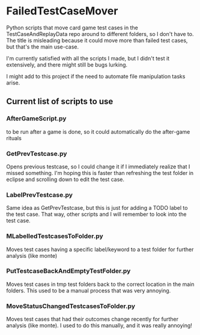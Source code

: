 # FailedTestCaseMover
Python scripts that move card game test cases in the TestCaseAndReplayData repo around to different folders, so I don't have to. The title is misleading because it could move more than failed test cases, but that's the main use-case.

I'm currently satisfied with all the scripts I made, but I didn't test it extensively, and there might still be bugs lurking.

I might add to this project if the need to automate file manipulation tasks arise.

## Current list of scripts to use

### AfterGameScript.py
to be run after a game is done, so it could automatically do the after-game rituals

### GetPrevTestcase.py
Opens previous testcase, so I could change it if I immediately realize that I missed something.
I'm hoping this is faster than refreshing the test folder in eclipse and scrolling down to edit the test case.

### LabelPrevTestcase.py
Same idea as GetPrevTestcase, but this is just for adding a TODO label to the test case.
That way, other scripts and I will remember to look into the test case.

### MLabelledTestcasesToFolder.py
Moves test cases having a specific label/keyword to a test folder for further analysis (like monte)

### PutTestcaseBackAndEmptyTestFolder.py
Moves test cases in tmp test folders back to the correct location in the main folders.
This used to be a manual process that was very annoying.

### MoveStatusChangedTestcasesToFolder.py
Moves test cases that had their outcomes change recently for further analysis (like monte).
I used to do this manually, and it was really annoying!



